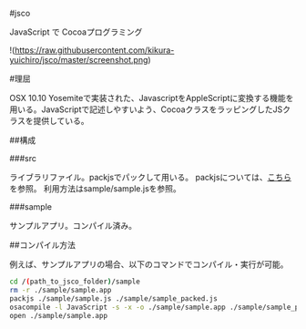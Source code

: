 #jsco

JavaScript で Cocoaプログラミング

!(https://raw.githubusercontent.com/kikura-yuichiro/jsco/master/screenshot.png)

#理屈

OSX 10.10 Yosemiteで実装された、JavascriptをAppleScriptに変換する機能を用いる。JavaScriptで記述しやすいよう、CocoaクラスをラッピングしたJSクラスを提供している。

##構成

###src

ライブラリファイル。packjsでパックして用いる。
packjsについては、[こちら](https://github.com/kikura-yuichiro/packjs)を参照。
利用方法はsample/sample.jsを参照。

###sample

サンプルアプリ。コンパイル済み。

##コンパイル方法

例えば、サンプルアプリの場合、以下のコマンドでコンパイル・実行が可能。

```bash
cd /(path_to_jsco_folder)/sample
rm -r ./sample/sample.app
packjs ./sample/sample.js ./sample/sample_packed.js
osacompile -l JavaScript -s -x -o ./sample/sample.app ./sample/sample_packed.js
open ./sample/sample.app
```